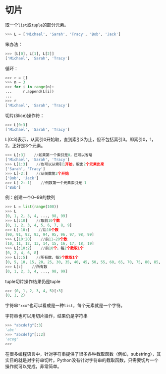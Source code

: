 # 切片

取一个`list`或`tuple`的部分元素。

```python
>>> L = ['Michael', 'Sarah', 'Tracy', 'Bob', 'Jack']
```

笨办法：

```python
>>> [L[0], L[1], L[2]]
['Michael', 'Sarah', 'Tracy']
```

循环：
```python
>>> r = []
>>> n = 3
>>> for i in range(n):
...     r.append(L[i])
... 
>>> r
['Michael', 'Sarah', 'Tracy']
```

切片(Slice)操作符：
```python
>>> L[0:3]
['Michael', 'Sarah', 'Tracy']
```
L[0:3]表示，从索引0开始取，直到索引3为止，但不包括索引3。即索引0，1，2，正好是3个元素。


```python
>>> L[:3]    //如果第一个索引是0，还可以省略
['Michael', 'Sarah', 'Tracy']
>>> L[1:3]    //也可以从索引1开始，取出2个元素出来
['Sarah', 'Tracy']
>>> L[-2:]    //从倒数第2个开始
['Bob', 'Jack']
>>> L[-2:-1]    //倒数第一个元素索引是-1
['Bob']
```

例：创建一个0~99的数列

```python
>>> L = list(range(100))
>>> L
[0, 1, 2, 3, 4, ..., 98, 99]
>>> L[:10]    //取前10个数
[0, 1, 2, 3, 4, 5, 6, 7, 8, 9]
>>> L[-10:]    //后10个数
[90, 91, 92, 93, 94, 95, 96, 97, 98, 99]
>>> L[10:20]    //前11~20个数
[10, 11, 12, 13, 14, 15, 16, 17, 18, 19]
>>> L[:10:2]    //前10个，每2个数取1个
[0, 2, 4, 6, 8]
>>> L[::5]    //所有数，每5个数取1个
[0, 5, 10, 15, 20, 25, 30, 35, 40, 45, 50, 55, 60, 65, 70, 75, 80, 85, 90, 95]
>>> L[:]    //所有数
[0, 1, 2, 3, 4, ..., 98, 99]
```

tuple切片操作结果仍是tuple
```python
>>> (0, 1, 2, 3, 4, 5)[:3]
(0, 1, 2)
```

字符串`"xxx"`也可以看成是一种`list`，每个元素就是一个字符。

字符串也可以用切片操作，结果仍是字符串
```python
>>> "abcdefg"[:3]
'abc'
>>> "abcdefg"[::2]
'aceg'
>>>
```

在很多编程语言中，针对字符串提供了很多各种截取函数（例如，substring），其实目的就是对字符串切片。Python没有针对字符串的截取函数，只需要切片一个操作就可以完成，非常简单。